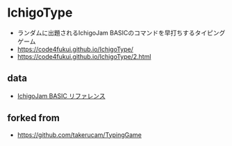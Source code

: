 # IchigoType

- ランダムに出題されるIchigoJam BASICのコマンドを早打ちするタイピングゲーム
- https://code4fukui.github.io/IchigoType/
- https://code4fukui.github.io/IchigoType/2.html

## data

- [IchigoJam BASIC リファレンス](https://github.com/ichigojam/doc/)

## forked from

- https://github.com/takerucam/TypingGame
